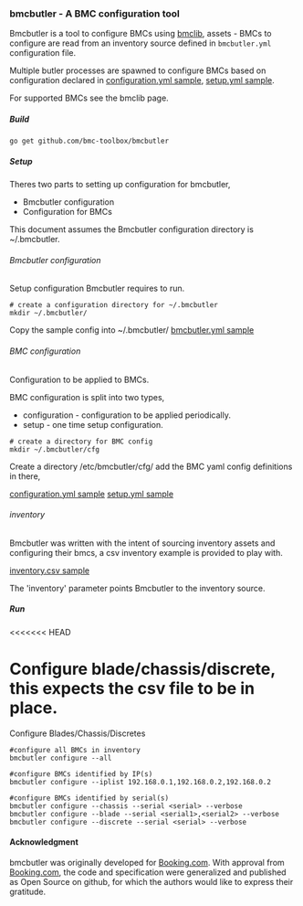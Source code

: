 ### bmcbutler - A BMC configuration tool

Bmcbutler is a tool to configure BMCs using [bmclib](https://github.com/ncode/bmclib),
assets - BMCs to configure are read from an inventory source defined in `bmcbutler.yml` configuration file.

Multiple butler processes are spawned to configure BMCs based on configuration declared in [configuration.yml sample](../master/cfg/configuration.yml), [setup.yml sample](../master/cfg/setup.yml).

For supported BMCs see the bmclib page.

##### Build
`go get github.com/bmc-toolbox/bmcbutler`

##### Setup
Theres two parts to setting up configuration for bmcbutler,

* Bmcbutler configuration
* Configuration for BMCs

This document assumes the Bmcbutler configuration directory is ~/.bmcbutler.

###### Bmcbutler configuration
Setup configuration Bmcbutler requires to run.

```
# create a configuration directory for ~/.bmcbutler
mkdir ~/.bmcbutler/
```

Copy the sample config into ~/.bmcbutler/
[bmcbutler.yml sample](../master/bmcbutler.yml.sample)


###### BMC configuration
Configuration to be applied to BMCs.

BMC configuration is split into two types,

* configuration - configuration to be applied periodically.
* setup - one time setup configuration.

```
# create a directory for BMC config
mkdir ~/.bmcbutler/cfg
```

Create a directory /etc/bmcbutler/cfg/
add the BMC yaml config definitions in there,

[configuration.yml sample](../master/cfg/configuration.yml)
[setup.yml sample](../master/cfg/setup.yml)

###### inventory
Bmcbutler was written with the intent of sourcing inventory assets and configuring their bmcs,
a csv inventory example is provided to play with.

[inventory.csv sample](../master/inventory.csv.sample)

The 'inventory' parameter points Bmcbutler to the inventory source.

##### Run
<<<<<<< HEAD

Configure blade/chassis/discrete, this expects the csv file to be in place.
=======
Configure Blades/Chassis/Discretes

```
#configure all BMCs in inventory
bmcbutler configure --all

#configure BMCs identified by IP(s)
bmcbutler configure --iplist 192.168.0.1,192.168.0.2,192.168.0.2

#configure BMCs identified by serial(s)
bmcbutler configure --chassis --serial <serial> --verbose
bmcbutler configure --blade --serial <serial1>,<serial2> --verbose
bmcbutler configure --discrete --serial <serial> --verbose
```

#### Acknowledgment

bmcbutler was originally developed for [Booking.com](http://www.booking.com).
With approval from [Booking.com](http://www.booking.com), the code and
specification were generalized and published as Open Source on github, for
which the authors would like to express their gratitude.
